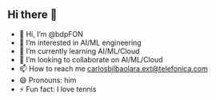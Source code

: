 ## Hi there 👋

- 👋 Hi, I’m @bdpFON
- 👀 I’m interested in AI/ML engineering
- 🌱 I’m currently learning AI/ML/Cloud
- 💞️ I’m looking to collaborate on AI/ML/Cloud
- 📫 How to reach me carlosbilbaolara.ext@telefonica.com
- 😄 Pronouns: him
- ⚡ Fun fact: I love tennis

<!--
**bdpTLF/bdpTLF** is a ✨ _special_ ✨ repository because its `README.md` (this file) appears on your GitHub profile.

Here are some ideas to get you started:

- 🔭 I’m currently working on ...
- 🌱 I’m currently learning ...
- 👯 I’m looking to collaborate on ...
- 🤔 I’m looking for help with ...
- 💬 Ask me about ...
- 📫 How to reach me: ...
- 😄 Pronouns: ...
- ⚡ Fun fact: ...
-->
